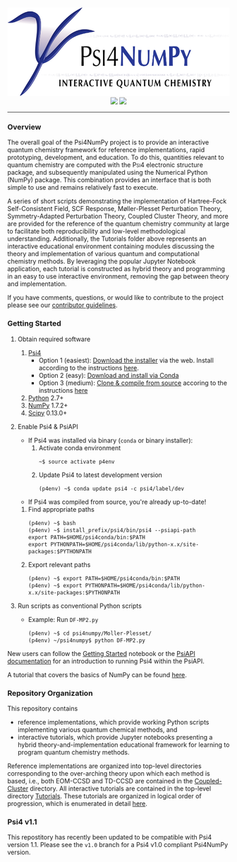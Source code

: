 <p align="center">
<br>
<img src="media/psi4banner_numpy_interactive.png" alt="Psi4NumPy banner logo" height=200> <br>
<a href="https://zenodo.org/badge/latestdoi/22622192"> <img src="https://zenodo.org/badge/22622192.svg" /></a>
<a href="https://travis-ci.org/psi4/psi4numpy"><img src="https://travis-ci.org/psi4/psi4numpy.svg?branch=master"></a>
<br>
</p>

---

### Overview

The overall goal of the Psi4NumPy project is to provide an interactive quantum chemistry
framework for reference implementations, rapid prototyping, development, and education.
To do this, quantities relevant to quantum chemistry are computed with the
<span style="font-variant:small-caps;"> Psi4 </span> electronic structure package, and subsequently manipulated 
using the Numerical Python (NumPy) package.  This combination
provides an interface that is both simple to use and remains relatively fast
to execute. 

A series of short scripts demonstrating the implementation of Hartree-Fock Self-Consistent 
Field, SCF Response, Møller-Plesset Perturbation Theory, Symmetry-Adapted Perturbation Theory, 
Coupled Cluster Theory, and more are provided for the reference of the quantum chemistry
community at large to facilitate both reproducibility and low-level methodological understanding.
Additionally, the Tutorials folder above represents an interactive educational
environment containing modules discussing the theory and implementation of various
quantum and computational chemistry methods.  By leveraging the popular Jupyter Notebook
application, each tutorial is constructed as hybrid theory and programming in an easy to use
interactive environment, removing the gap between theory and implementation.

If you have comments, questions, or would like to contribute to the project
please see our [contributor guidelines](https://github.com/psi4/psi4numpy/blob/master/CONTRIBUTING.md).

### Getting Started

1. Obtain required software
    1. [Psi4](http://psicode.org/psi4manual/1.1/build_obtaining.html)
        * Option 1 (easiest): [Download the installer](http://vergil.chemistry.gatech.edu/psicode-download/1.1.html) via the web.  Install according to the instructions [here](http://psicode.org/psi4manual/1.1/conda.html#how-to-install-a-psi4-binary-with-the-psi4conda-installer-download-site).
        * Option 2 (easy): [Download and install via Conda](http://psicode.org/psi4manual/1.1/conda.html#how-to-install-a-psi4-binary-with-the-psi4conda-installer-command-line)
        * Option 3 (medium): [Clone & compile from source](https://github.com/psi4/psi4) accoring to the instructions [here](http://psicode.org/psi4manual/1.1/build_planning.html) 
    2. [Python](https://python.org) 2.7+
    3. [NumPy](http://www.numpy.org) 1.7.2+
    4. [Scipy](https://scipy.org) 0.13.0+
2. Enable Psi4 & PsiAPI
    * If Psi4 was installed via binary (`conda` or binary installer):
        1. Activate conda environment
            ```
            ~$ source activate p4env
            ```
        2. Update Psi4 to latest development version
            ```
            (p4env) ~$ conda update psi4 -c psi4/label/dev
            ```
    * If Psi4 was compiled from source, you're already up-to-date!

    1. Find appropriate paths
        ```
        (p4env) ~$ bash
        (p4env) ~$ install_prefix/psi4/bin/psi4 --psiapi-path
        export PATH=$HOME/psi4conda/bin:$PATH
        export PYTHONPATH=$HOME/psi4conda/lib/python-x.x/site-packages:$PYTHONPATH
        ```
    2. Export relevant paths
        ```
        (p4env) ~$ export PATH=$HOME/psi4conda/bin:$PATH
        (p4env) ~$ export PYTHONPATH=$HOME/psi4conda/lib/python-x.x/site-packages:$PYTHONPATH
        ```
3. Run scripts as conventional Python scripts
    * Example: Run `DF-MP2.py`
        ```
        (p4env) ~$ cd psi4numpy/Moller-Plesset/
        (p4env) ~/psi4numpy$ python DF-MP2.py
        ```

New users can follow the
[Getting Started](https://github.com/psi4/psi4numpy/blob/master/Tutorials/01_Psi4NumPy-Basics/1a_Getting-Started.ipynb)
notebook or the [PsiAPI documentation](http://psicode.org/psi4manual/master/psiapi.html) for an introduction to running Psi4 within the PsiAPI.

A tutorial that covers the basics of NumPy can be found
[here](http://wiki.scipy.org/Tentative_NumPy_Tutorial).

### Repository Organization

This repository contains

* reference implementations, which provide working Python scripts implementing
various quantum chemical methods, and
* interactive tutorials, which provide Jupyter notebooks presenting a hybrid
theory-and-implementation educational framework for learning to program quantum
chemistry methods.

Reference implementations are organized into top-level directories
corresponding to the over-arching theory upon which each method is based, i.e.,
both EOM-CCSD and TD-CCSD are contained in the
[Coupled-Cluster](https://github.com/psi4/psi4numpy/tree/master/Coupled-Cluster)
directory.  All interactive tutorials are contained in the top-level directory
[Tutorials](https://github.com/psi4/psi4numpy/tree/master/Tutorials).  These
tutorials are organized in logical order of progression, which is enumerated in
detail
[here](https://github.com/psi4/psi4numpy/tree/master/Tutorials#interactive-tutorials).

### Psi4 v1.1
This repostitory has recently been updated to be compatible with Psi4 version 1.1.
Please see the `v1.0` branch for a Psi4 v1.0 compliant Psi4NumPy version. 
